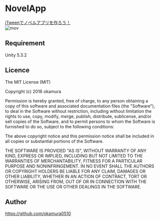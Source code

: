 # NovelApp

[iTweenでノベルアプリを作ろう！](http://qiita.com/tempura/items/7610df49955d1aff15de)  
![mov](https://qiita-image-store.s3.amazonaws.com/0/96554/7243aceb-b904-ebe3-4488-598f47fbe9d8.gif)  

## Requirement

Unity 5.3.2  

## Licence

The MIT License (MIT)  
  
Copyright (c) 2016 okamura  
  
Permission is hereby granted, free of charge, to any person obtaining a copy
of this software and associated documentation files (the "Software"), to deal
in the Software without restriction, including without limitation the rights
to use, copy, modify, merge, publish, distribute, sublicense, and/or sell
copies of the Software, and to permit persons to whom the Software is
furnished to do so, subject to the following conditions:  
  
The above copyright notice and this permission notice shall be included in all
copies or substantial portions of the Software.  
  
THE SOFTWARE IS PROVIDED "AS IS", WITHOUT WARRANTY OF ANY KIND, EXPRESS OR
IMPLIED, INCLUDING BUT NOT LIMITED TO THE WARRANTIES OF MERCHANTABILITY,
FITNESS FOR A PARTICULAR PURPOSE AND NONINFRINGEMENT. IN NO EVENT SHALL THE
AUTHORS OR COPYRIGHT HOLDERS BE LIABLE FOR ANY CLAIM, DAMAGES OR OTHER
LIABILITY, WHETHER IN AN ACTION OF CONTRACT, TORT OR OTHERWISE, ARISING FROM,
OUT OF OR IN CONNECTION WITH THE SOFTWARE OR THE USE OR OTHER DEALINGS IN THE
SOFTWARE.

## Author

https://github.com/okamura0510

